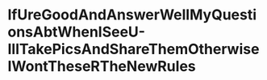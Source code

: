 # IfUreGoodAndAnswerWellMyQuestionsAbtWhenISeeU-IllTakePicsAndShareThemOtherwiseIWontTheseRTheNewRules